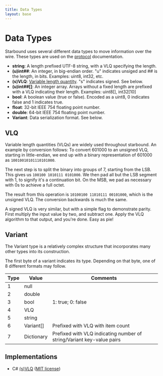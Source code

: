 ```yaml
---
title: Data Types
layout: base
---
```


# Data Types

Starbound uses several different data types to move information over the wire. These types are used on the [protocol](/networking) documentation.

* **string**: A length prefixed UTF-8 string, with a VLQ specifying the length.
* **(u)int##**: An integer, in big-endian order. "u" indicates unsiged and ## is the length, in bits. Examples: uint8, int32, etc.
* **(s)VLQ**: [Variable length quantity](https://en.wikipedia.org/wiki/Variable-length_quantity). "s" indicates signed. See below.
* **(u)int##[]**: An integer array. Arrays without a fixed length are prefixed with a VLQ indicating their length. Examples: uint8[], int32[10]
* **bool**: A boolean value (true or false). Encoded as a uint8, 0 indicates false and 1 indicates true.
* **float**: 32-bit IEEE 754 floating point number.
* **double**: 64-bit IEEE 754 floating point number.
* **Variant**: Data serialization format. See below.


## VLQ

Variable length quantities (VLQs) are widely used throughout starbound. An example by conversion follows:
To convert 601000 to an unsigned VLQ, starting in little-endian, we end up with a binary representation of 601000 as `10010010101110101000`.

The next step is to split the binary into groups of 7, starting from the LSB. This gives us `100100 1010111 0101000`. We then pad all but the LSB segment with 1, to signify it's a continuation bit. On the MSB, we pad as necessary with 0s to achieve a full octet.

The result from this operation is `10100100 11010111 00101000`, which is the unsigned VLQ. The conversion backwards is much the same.

A signed VLQ is very similar, but with a simple flag to demonstrate parity. First multiply the input value by two, and subtract one. Apply the VLQ algorithm to that output, and you're done. Easy as pie!

## Variant

The Variant type is a relatively complex structure that incorporates many other types into its construction.

The first byte of a variant indicates its type. Depending on that byte, one of 8 different formats may follow.

<table class="table">
    <thead>
        <tr>
            <th>Type</th>
            <th>Value</th>
            <th>Comments</th>
        </tr>
    </thead>
    <tbody>
        <tr>
            <td>1</td>
            <td>null</td>
            <td></td>
        </tr>
        <tr>
            <td>2</td>
            <td>double</td>
            <td></td>
        </tr>
        <tr>
            <td>3</td>
            <td>bool</td>
            <td>1: true; 0: false</td>
        </tr>
        <tr>
            <td>4</td>
            <td>VLQ</td>
            <td></td>
        </tr>
        <tr>
            <td>5</td>
            <td>string</td>
            <td></td>
        </tr>
        <tr>
            <td>6</td>
            <td>Variant[]</td>
            <td>Prefixed with VLQ with item count</td>
        </tr>
        <tr>
            <td>7</td>
            <td>Dictionary</td>
            <td>Prefixed with VLQ indicating number of string/Variant key-value pairs</td>
        </tr>
    </tbody>
</table>

## Implementations

* C# [(s)VLQ](https://gist.github.com/SirCmpwn/9c2133b99f529a2d7213) ([MIT license](https://github.com/SirCmpwn/StarNet/blob/master/LICENSE))
